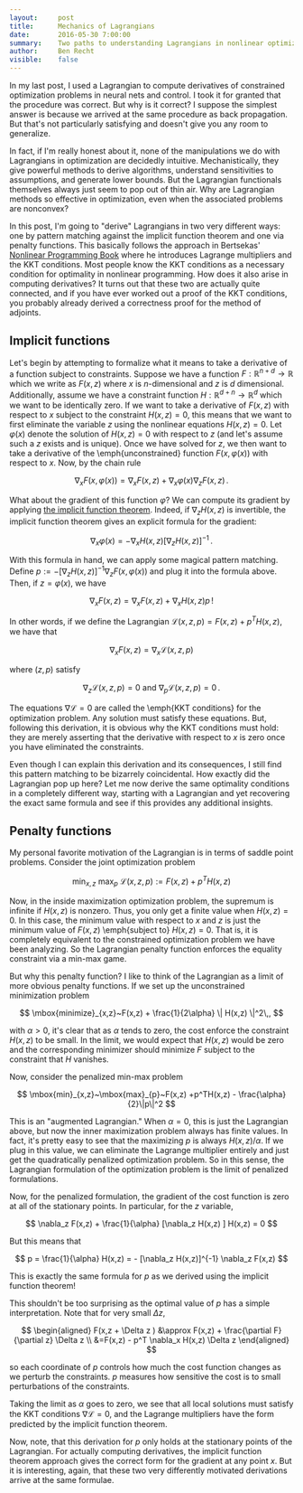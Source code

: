 ```yaml
---
layout:     post
title:      Mechanics of Lagrangians
date:       2016-05-30 7:00:00
summary:    Two paths to understanding Lagrangians in nonlinear optimization
author:     Ben Recht
visible:    false
---
```


In my last post, I used a Lagrangian to compute derivatives of constrained optimization problems in neural nets and control.  I took it for granted that the procedure was correct.  But why is it correct?  I suppose the simplest answer is because we arrived at the same procedure as back propagation.  But that's not particularly satisfying and doesn't give you any room to generalize.

In fact, if I'm really honest about it, none of the manipulations we do with Lagrangians in optimization are decidedly intuitive.  Mechanistically, they give powerful methods to derive algorithms, understand sensitivities to assumptions, and generate lower bounds. But the Lagrangian functionals themselves always just seem to pop out of thin air.  Why are Lagrangian methods so effective in optimization, even when the associated problems are nonconvex?

In this post, I'm going to "derive" Lagrangians in two very different ways: one by pattern matching against the implicit function theorem and one via penalty functions.  This basically follows the approach in Bertsekas' [Nonlinear Programming Book](http://www.athenasc.com/nonlinbook.html) where he introduces Lagrange multipliers and the KKT conditions.  Most people know the KKT conditions as a necessary condition for optimality in nonlinear programming.  How does it also arise in computing derivatives?  It turns out that these two are actually quite connected, and if you have ever worked out a proof of the KKT conditions, you probably already derived a correctness proof for the method of adjoints.

## Implicit functions

Let's begin by attempting to formalize what it means to take a derivative of a function subject to constraints.  Suppose we have a function $F:\mathbb{R}^{n+d} \rightarrow \mathbb{R}$ which we write as $F(x,z)$ where $x$ is $n$-dimensional and $z$ is $d$ dimensional.  Additionally, assume we have a constraint function $H:\mathbb{R}^{d+n} \rightarrow \mathbb{R}^d$ which we want to be identically zero.  If we want to take a derivative of $F(x,z)$ with respect to $x$ subject to the constraint $H(x,z)=0$, this means that we want to first eliminate the variable $z$ using the nonlinear equations $H(x,z)=0$.  Let $\varphi(x)$ denote the solution of $H(x,z)=0$ with respect to $z$ (and let's assume such a $z$ exists and is unique).  Once we have solved for $z$, we then want to take a derivative of the \emph{unconstrained} function $F(x,\varphi(x))$ with respect to $x$.  Now, by the chain rule

$$
	\nabla_x F(x,\varphi(x)) = \nabla_x F(x,z) + \nabla_x \varphi(x) \nabla_z F(x,z)\,.
$$

What about the gradient of this function $\varphi$?  We can compute its gradient by applying [the implicit function theorem](xxx).  Indeed, if $\nabla_z H(x,z)$ is invertible, the implicit function theorem gives an explicit formula for the gradient:

$$
	\nabla_x \varphi(x) = - \nabla_x H(x,z)[\nabla_z H(x,z)]^{-1} \,.
$$

With this formula in hand, we can apply some magical pattern matching. Define $p:= - [\nabla_z H(x,z)]^{-1} \nabla_z F(x,\varphi(x))$ and plug it into the formula above.  Then, if $z=\varphi(x)$, we have

$$
	\nabla_x F(x,z) = \nabla_x F(x,z) + \nabla_x H(x,z) p\,!
$$

In other words, if we define the Lagrangian $\mathcal{L}(x,z,p) = F(x,z) + p^T H(x,z)$, we have that

$$
	\nabla_x F(x,z) = \nabla_x \mathcal{L}(x,z,p)
$$

where $(z,p)$ satisfy

$$
	\nabla_z \mathcal{L}(x,z,p)=0~\mbox{and}~\nabla_p \mathcal{L}(x,z,p)=0\,.
$$

The equations $\nabla \mathcal{L}=0$ are called the \emph{KKT conditions} for the optimization problem.   Any solution must satisfy these equations.  But, following this derivation, it is obvious why the KKT conditions must hold: they are merely asserting that the derivative with respect to $x$ is zero once you have eliminated the constraints.

Even though I can explain this derivation and its consequences, I still find this pattern matching to be bizarrely coincidental.  How exactly did the Lagrangian pop up here?  Let me now derive the same optimality conditions in a completely different way, starting with a Lagrangian and yet recovering the exact same formula and see if this provides any additional insights.

## Penalty functions

My personal favorite motivation of the Lagrangian is in terms of saddle point problems.  Consider the joint optimization problem

$$
	\mbox{min}_{x,z}~\mbox{max}_{p}~\mathcal{L}(x,z,p):=F(x,z) +p^TH(x,z)
$$  

Now, in the inside maximization optimization problem, the supremum is infinite if $H(x,z)$ is nonzero.  Thus, you only get a finite value when $H(x,z)=0$.  In this case, the minimum value with respect to $x$ and $z$ is just the minimum value of $F(x,z)$ \emph{subject to} $H(x,z)=0$.  That is, it is completely equivalent to the constrained optimization problem we have been analyzing.  So the Lagrangian penalty function enforces the equality constraint via a min-max game.

But why this penalty function?  I like to think of the Lagrangian as a limit of more obvious penalty functions.  If we set up the unconstrained minimization problem

$$
\mbox{minimize}_{x,z}~F(x,z) + \frac{1}{2\alpha} \| H(x,z) \|^2\,,
$$

with $\alpha>0$, it's clear that as $\alpha$ tends to zero, the cost enforce the constraint $H(x,z)$ to be small.  In the limit, we would expect that $H(x,z)$ would be zero and the corresponding minimizer should minimize $F$ subject to the constraint that $H$ vanishes.

Now, consider the penalized min-max problem

$$
	\mbox{min}_{x,z}~\mbox{max}_{p}~F(x,z) +p^TH(x,z) - \frac{\alpha}{2}\|p\|^2
$$  

This is an "augmented Lagrangian."  When $\alpha=0$, this is just the Lagrangian above, but now the inner maximization problem always has finite values.  In fact, it's pretty easy to see that the maximizing $p$ is always $H(x,z)/\alpha$.  If we plug in this value, we can eliminate the Lagrange multiplier entirely and just get the quadratically penalized optimization problem.  So in this sense, the Lagrangian formulation of the optimization problem is the limit of penalized formulations.

Now, for the penalized formulation, the gradient of the cost function is zero at all of the  stationary points.  In particular, for the $z$ variable,

$$
	\nabla_z F(x,z) + \frac{1}{\alpha} [\nabla_z H(x,z) ] H(x,z) = 0
$$

But this means that

$$
	p = \frac{1}{\alpha} H(x,z) = - [\nabla_z H(x,z)]^{-1} \nabla_z F(x,z)
$$

This is exactly the same formula for $p$ as we derived using the implicit function theorem!  

This shouldn't be too surprising as the optimal value of $p$ has a simple interpretation.  Note that for very small $\Delta z$,

$$
\begin{aligned}
	F(x,z + \Delta z )
	&\approx F(x,z) + \frac{\partial F}{\partial z} \Delta z  \\
	&=F(x,z) - p^T \nabla_x H(x,z) \Delta z
\end{aligned}
$$

so each coordinate of $p$ controls how much the cost function changes as we perturb the constraints.  $p$ measures how sensitive the cost is to small perturbations of the constraints.

Taking the limit as $\alpha$ goes to zero, we see that all local solutions must satisfy the KKT conditions $\nabla \mathcal{L}=0$, and the Lagrange multipliers have the form predicted by the implicit function theorem.

Now, note, that this derivation for $p$ only holds at the stationary points of the Lagrangian.  For actually computing derivatives, the implicit function theorem approach gives the correct form for the gradient at any point $x$.  But it is interesting, again, that these two very differently motivated derivations arrive at the same formulae.

